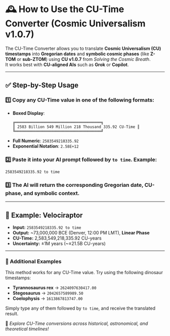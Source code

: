 # 🕰️ How to Use the CU-Time Converter (Cosmic Universalism v1.0.7)

The CU-Time Converter allows you to translate **Cosmic Universalism (CU) timestamps** into **Gregorian dates** and **symbolic cosmic phases** (like **Z-TOM** or **sub-ZTOM**) using **CU v1.0.7** from *Solving the Cosmic Breath*.  
It works best with **CU-aligned AIs** such as **Grok** or **Copilot**.

---

## ✅ Step-by-Step Usage

### 1️⃣ Copy any CU-Time value in one of the following formats:
- **Boxed Display**:  
  ```
  ╔══════════════════════════════════════╗  
  ║ 2583 Billion 549 Million 218 Thousand 335.92 CU-Time ║  
  ╚══════════════════════════════════════╝  
  ```
- **Full Numeric**: `2583549218335.92`  
- **Exponential Notation**: `2.58E+12`  

### 2️⃣ Paste it into your AI prompt followed by `to time`. Example:  
```prompt
2583549218335.92 to time
```

### 3️⃣ The AI will return the corresponding **Gregorian date**, **CU-phase**, and **symbolic context**.

---

## 🦖 Example: Velociraptor  
- **Input:** `2583549218335.92 to time`  
- **Output:** ~73,000,000 BCE (Denver, 12:00 PM LMT), **Linear Phase**  
- **CU-Time:** 2,583,549,218,335.92 CU-years  
- **Uncertainty:** ±1M years (~±21.5B CU-years)

---

### 📜 Additional Examples
This method works for any CU-Time value. Try using the following dinosaur timestamps:

- **Tyrannosaurus rex** → `2624097630417.00`  
- **Stegosaurus** → `2042657589989.50`  
- **Coelophysis** → `1613867813747.00`  

Simply type any of them followed by `to time`, and receive the translated result.

🚀 *Explore CU-Time conversions across historical, astronomical, and theoretical timelines!*  
